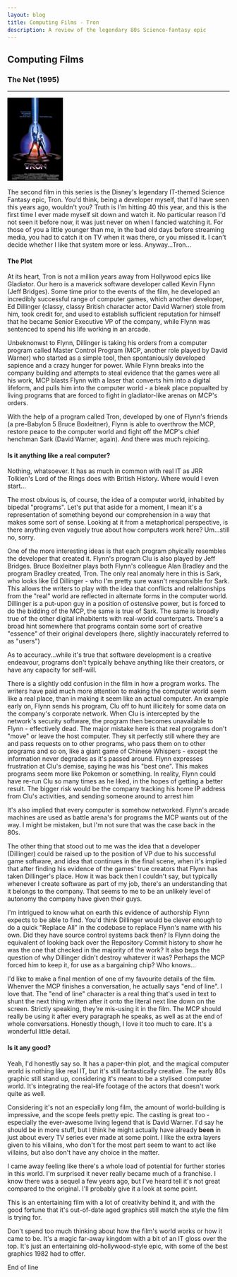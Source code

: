 ```yaml
---
layout: blog
title: Computing Films - Tron
description: A review of the legendary 80s Science-fantasy epic
---
```


<div class="pagepanel down_arrow white">
  <div class="center">
		<h2>Computing Films</h2>
		<h3>The Net (1995)</h3>
		<hr/>
		<div style="text-align: left">	
			<div class="svg-container">
				<img src="Tron_poster.jpg" width="25%" style="text-align: center" alt="Tron poster">
			</div>

<p>The second film in this series is the Disney's legendary IT-themed Science Fantasy epic, Tron.  You'd think, being a developer myself, that I'd have seen this years ago, wouldn't you?  Truth is I'm hitting 40 this year, and this is the first time I ever made myself sit down and watch it.  No particular reason I'd not seen it before now, it was just never on when I fancied watching it.  For those of you a little younger than me, in the bad old days before streaming media, you had to catch it on TV when it was there, or you missed it.  I can't decide whether I like that system more or less.  Anyway...Tron... </p>

<h4>The Plot</h4>

<p>At its heart, Tron is not a million years away from Hollywood epics like Gladiator.  Our hero is a maverick software developer called Kevin Flynn (Jeff Bridges).  Some time prior to the events of the film, he developed an incredibly successful range of computer games, which another developer, Ed Dillinger (classy, classy British character actor David Warner) stole from him, took credit for, and used to establish sufficient reputation for himself that he became Senior Executive VP of the company, while Flynn was sentenced to spend his life working in an arcade.</p>

<p>Unbeknonwst to Flynn, Dillinger is taking his orders from a computer program called Master Control Program (MCP, another role played by David Warner) who started as a simple tool, then spontaniously developed sapience and a crazy hunger for power.  While Flynn breaks into the company building and attempts to steal evidence that the games were all his work, MCP blasts Flynn with a laser that converts him into a digital lifeform, and pulls him into the computer world - a bleak place popualted by living programs that are forced to fight in gladiator-like arenas on MCP's orders.</p>

<p>With the help of a program called Tron, developed by one of Flynn's friends (a pre-Babylon 5 Bruce Boxleitner), Flynn is able to overthrow the MCP, restore peace to the computer world and fight off the MCP's chief henchman Sark (David Warner, again).  And there was much rejoicing.</p>

<h4>Is it anything like a real computer?</h4>

<p>Nothing, whatsoever.  It has as much in common with real IT as JRR Tolkien's Lord of the Rings does with British History.  Where would I even start...</p>

<p>The most obvious is, of course, the idea of a computer world, inhabited by bipedal "programs".  Let's put that aside for a moment, I mean it's a representation of something beyond our comprehension in a way that makes some sort of sense.  Looking at it from a metaphorical perspective, is there anything even vaguely true about how computers work here?  Um...still no, sorry.</p>

<p>One of the more interesting ideas is that each program phyically resembles the developer that created it.  Flynn's program Clu is also played by Jeff Bridges.  Bruce Boxleitner plays both Flynn's colleague Alan Bradley and the program Bradley created, Tron.  The only real anomaly here in this is Sark, who looks like Ed Dillinger - who I'm pretty sure wasn't responsible for Sark.  This allows the writers to play with the idea that conflicts and relaltionships from the "real" world are reflected in alternate forms in the computer world.  Dillinger is a put-upon guy in a position of ostensive power, but is forced to do the bidding of the MCP, the same is true of Sark.  The same is broadly true of the other digital inhabitents with real-world counterparts.  There's a broad hint somewhere that programs contain some sort of creative "essence" of their original developers (here, slightly inaccurately referred to as "users")</p>

<p>As to accuracy...while it's true that software development is a creative endeavour, programs don't typically behave anything like their creators, or have any capacity for self-will. </p>

<p>There is a slightly odd confusion in the film in how a program works.  The writers have paid much more attention to making the computer world seem like a real place, than in making it seem like an actual computer.  An example early on, Flynn sends his program, Clu off to hunt illicitely for some data on the company's corporate network.  When Clu is intercepted by the network's security software, the program then becomes unavailable to Flynn - effectively dead.  The major mistake here is that real programs don't "move" or leave the host computer.  They sit perfectly still where they are and pass requests on to other programs, who pass them on to other programs and so on, like a giant game of Chinese Whispers - except the information never degrades as it's passed around.  Flynn expresses frustration at Clu's demise, saying he was his "best one".  This makes programs seem more like Pokemon or something.  In reality, Flynn could have re-run Clu so many times as he liked, in the hopes of getting a better result.  The bigger risk would be the company tracking his home IP address from Clu's activities, and sending someone around to arrest him</p>

<p>It's also implied that every computer is somehow networked.  Flynn's arcade machines are used as battle arena's for programs the MCP wants out of the way.  I might be mistaken, but I'm not sure that was the case back in the 80s.</p>

<p>The other thing that stood out to me was the idea that a developer (Dillinger) could be raised up to the position of VP due to his successful game software, and idea that continues in the final scene, when it's implied that after finding his evidence of the games' true creators that Flynn has taken Dillinger's place.   How it was back then I couldn't say, but typically whenever I create software as part of my job, there's an understanding that it belongs to the company.  That seems to me to be an unlikely level of autonomy the company have given their guys.  </p>

<p>I'm intrigued to know what on earth this evidence of authorship Flynn expects to be able to find.  You'd think Dillinger would be clever enough to do a quick "Replace All" in the codebase to replace Flynn's name with his own.  Did they have source control systems back then?  Is Flynn doing the equivalent of looking back over the Repository Commit history to show he was the one that checked in the majority of the work?  It also begs the question of why Dillinger didn't destroy whatever it was?  Perhaps the MCP forced him to keep it, for use as a bargaining chip?  Who knows...</p>

<p>I'd like to make a final mention of one of my favourite details of the film.  Whenver the MCP finishes a conversation, he actually says "end of line".  I love that.  The "end of line" character is a real thing that's used in text to shunt the next thing written after it onto the literal next line down on the screen.  Strictly speaking, they're mis-using it in the film.  The MCP should really be using it after every paragraph he speaks, as well as at the end of whole conversations.  Honestly though, I love it too much to care.  It's a wonderful little detail.</p>



<h4>Is it any good?</h4>

<p>Yeah, I'd honestly say so.  It has a paper-thin plot, and the magical computer world is nothing like real IT, but it's still fantastically creative.  The early 80s graphic still stand up, considering it's meant to be a stylised computer world.  It's integrating the real-life footage of the actors that doesn't work quite as well.</p>

<p>Considering it's not an especially long film, the amount of world-building is impressive, and the scope feels pretty epic.  The casting is great too - especially the ever-awesome living legend that is David Warner.  I'd say he should be in more stuff, but I think he might actually have already <strong>been</strong> in just about every TV series ever made at some point.  I like the extra layers given to his villains, who don't for the most part seem to want to act like villains, but also don't have any choice in the matter.</p>

<p></p>I came away feeling like there's a whole load of potential for further stories in this world.  I'm surprised it never really became much of a franchise.  I know there was a sequel a few years ago, but I've heard tell it's not great compared to the original.  I'll probably give it a look at some point.</p>

<p>This is an entertaining film with a lot of creativity behind it, and with the good fortune that it's out-of-date aged graphics still match the style the film is trying for.</p>

<p>Don't spend too much thinking about how the film's world works or how it came to be.  It's a magic far-away kingdom with a bit of an IT gloss over the top.  It's just an entertaining old-hollywood-style epic, with some of the best graphics 1982 had to offer.  </p>

<p>End of line</p>



